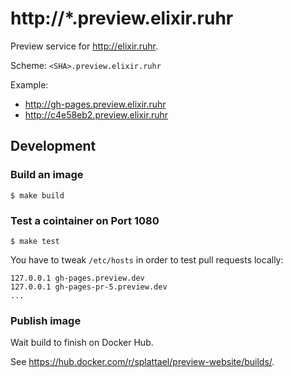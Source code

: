 # http://*.preview.elixir.ruhr

Preview service for http://elixir.ruhr.

Scheme: `<SHA>.preview.elixir.ruhr`

Example:
  * http://gh-pages.preview.elixir.ruhr
  * http://c4e58eb2.preview.elixir.ruhr

## Development

### Build an image

    $ make build

### Test a cointainer on Port 1080

    $ make test

You have to tweak `/etc/hosts` in order to test pull requests locally:

```
127.0.0.1 gh-pages.preview.dev
127.0.0.1 gh-pages-pr-5.preview.dev
...
```

### Publish image

Wait build to finish on Docker Hub.

See https://hub.docker.com/r/splattael/preview-website/builds/.

